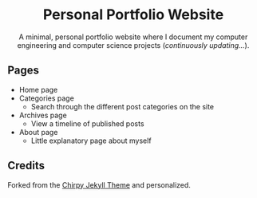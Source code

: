 <!-- markdownlint-disable-next-line -->
<div align="center">

  <!-- markdownlint-disable-next-line -->
  # Personal Portfolio Website

  A minimal, personal portfolio website where I document my computer engineering and computer science projects (_continuously updating..._).

</div>

## Pages

- Home page
- Categories page
  - Search through the different post categories on the site
- Archives page
  - View a timeline of published posts
- About page
  - Little explanatory page about myself

## Credits

Forked from the [Chirpy Jekyll Theme](https://github.com/cotes2020/jekyll-theme-chirpy) and personalized.

